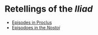 
# Retellings of the *Iliad* #


- [Episodes in Proclus](episodes/Proclus.html)
- [Episodoes in the *Nostoi*](nostoi/Nostoi.html)
